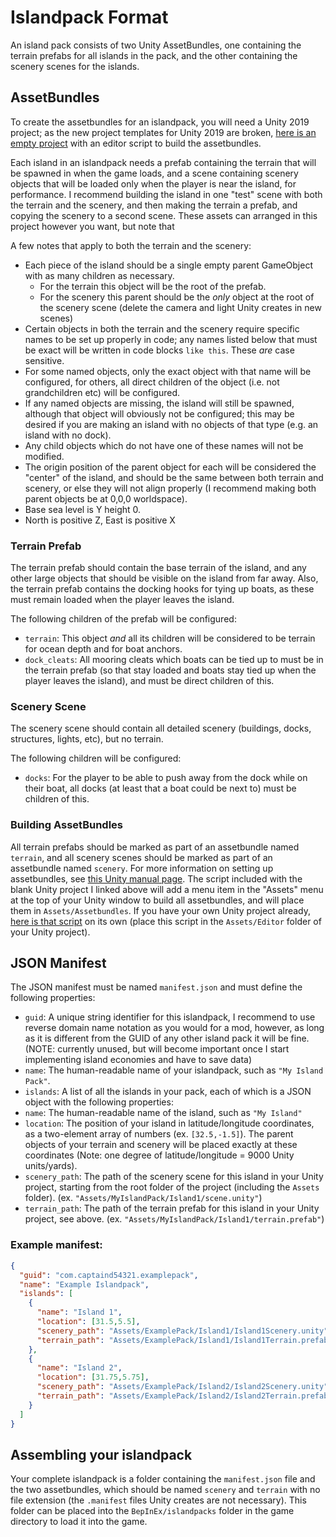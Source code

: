 # Islandpack Format
An island pack consists of two Unity AssetBundles, one containing the terrain prefabs for all islands in the pack, and the other containing the scenery scenes for the islands.
## AssetBundles

To create the assetbundles for an islandpack, you will need a Unity 2019 project; as the new project templates for Unity 2019 are broken, [here is an empty project](EmptyUnity2019Project.zip) with an editor script to build the assetbundles.

Each island in an islandpack needs a prefab containing the terrain that will be spawned in when the game loads, and a scene containing scenery objects that will be loaded only when the player is near the island, for performance. I recommend building the island in one "test" scene with both the terrain and the scenery, and then making the terrain a prefab, and copying the scenery to a second scene. These assets can arranged in this project however you want, but note that 

A few notes that apply to both the terrain and the scenery:
* Each piece of the island should be a single empty parent GameObject with as many children as necessary.
  * For the terrain this object will be the root of the prefab.
  * For the scenery this parent should be the *only* object at the root of the scenery scene (delete the camera and light Unity creates in new scenes)
* Certain objects in both the terrain and the scenery require specific names to be set up properly in code; any names listed below that must be exact will be written in code blocks `like this`. These *are* case sensitive.
* For some named objects, only the exact object with that name will be configured, for others, all direct children of the object (i.e. not grandchildren etc) will be configured.
* If any named objects are missing, the island will still be spawned, although that object will obviously not be configured; this may be desired if you are making an island with no objects of that type (e.g. an island with no dock).
* Any child objects which do not have one of these names will not be modified.
* The origin position of the parent object for each will be considered the "center" of the island, and should be the same between both terrain and scenery, or else they will not align properly (I recommend making both parent objects be at 0,0,0 worldspace).
* Base sea level is Y height 0.
* North is positive Z, East is positive X
### Terrain Prefab
The terrain prefab should contain the base terrain of the island, and any other large objects that should be visible on the island from far away. Also, the terrain prefab contains the docking hooks for tying up boats, as these must remain loaded when the player leaves the island.

The following children of the prefab will be configured:
* `terrain`: This object *and* all its children will be considered to be terrain for ocean depth and for boat anchors.
* `dock_cleats`: All mooring cleats which boats can be tied up to must be in the terrain prefab (so that stay loaded and boats stay tied up when the player leaves the island), and must be direct children of this.

### Scenery Scene
The scenery scene should contain all detailed scenery (buildings, docks, structures, lights, etc), but no terrain. 

The following children will be configured:
* `docks`: For the player to be able to push away from the dock while on their boat, all docks (at least that a boat could be next to) must be children of this.

### Building AssetBundles
All terrain prefabs should be marked as part of an assetbundle named `terrain`, and all scenery scenes should be marked as part of an assetbundle named `scenery`. For more information on setting up assetbundles, see [this Unity manual page](https://docs.unity3d.com/2019.1/Documentation/Manual/AssetBundles-Workflow.html). The script included with the blank Unity project I linked above will add a menu item in the "Assets" menu at the top of your Unity window to build all assetbundles, and will place them in `Assets/Assetbundles`. If you have your own Unity project already, [here is that script](CreateAssetBundles.cs) on its own (place this script in the `Assets/Editor` folder of your Unity project). 

## JSON Manifest
The JSON manifest must be named `manifest.json` and must define the following properties:
* `guid`: A unique string identifier for this islandpack, I recommend to use reverse domain name notation as you would for a mod, however, as long as it is different from the GUID of any other island pack it will be fine. (NOTE: currently unused, but will become important once I start implementing island economies and have to save data)
* `name`: The human-readable name of your islandpack, such as `"My Island Pack"`.
* `islands`: A list of all the islands in your pack, each of which is a JSON object with the following properties:
 * `name`: The human-readable name of the island, such as `"My Island"`
 * `location`: The position of your island in latitude/longitude coordinates, as a two-element array of numbers (ex. `[32.5,-1.5]`). The parent objects of your terrain and scenery will be placed exactly at these coordinates (Note: one degree of latitude/longitude = 9000 Unity units/yards).
 * `scenery_path`: The path of the scenery scene for this island in your Unity project, starting from the root folder of the project (including the `Assets` folder). (ex. `"Assets/MyIslandPack/Island1/scene.unity"`)
 * `terrain_path`: The path of the terrain prefab for this island in your Unity project, see above. (ex. `"Assets/MyIslandPack/Island1/terrain.prefab"`)

### Example manifest:
```json
{
  "guid": "com.captaind54321.examplepack",
  "name": "Example Islandpack",
  "islands": [
    {
      "name": "Island 1",
      "location": [31.5,5.5],
      "scenery_path": "Assets/ExamplePack/Island1/Island1Scenery.unity",
      "terrain_path": "Assets/ExamplePack/Island1/Island1Terrain.prefab"
    },
    {
      "name": "Island 2",
      "location": [31.75,5.75],
      "scenery_path": "Assets/ExamplePack/Island2/Island2Scenery.unity",
      "terrain_path": "Assets/ExamplePack/Island2/Island2Terrain.prefab" 
    }
  ]
}
```
## Assembling your islandpack
Your complete islandpack is a folder containing the `manifest.json` file and the two assetbundles, which should be named `scenery` and `terrain` with no file extension (the `.manifest` files Unity creates are not necessary). This folder can be placed into the `BepInEx/islandpacks` folder in the game directory to load it into the game.
